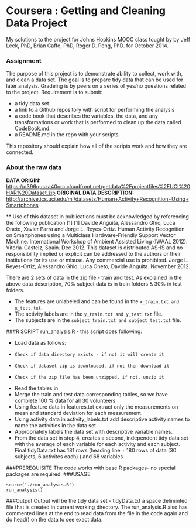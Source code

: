 
Coursera : Getting and Cleaning Data Project
============================================
My solutions to the project for Johns Hopkins MOOC class tought by by Jeff Leek, PhD, Brian Caffo, PhD, Roger D. Peng, PhD. for October 2014.

### Assignment
The purpose of this project is to demonstrate ability to collect, work with, and clean a data set. The goal is to prepare tidy data that can be used for later analysis. Gradeing is by peers on a series of yes/no questions related to the project. 
Requirement is to submit:
* a tidy data set 
*	a link to a Github repository with script for performing the analysis
*	a code book that describes the variables, the data, and any transformations or work that is performed to clean up the data called CodeBook.md. 
*	a README.md in the repo with your scripts. 

This repository should explain how all of the scripts work and how they are connected.  
 
### About the raw data

**DATA ORIGIN:** https://d396qusza40orc.cloudfront.net/getdata%2Fprojectfiles%2FUCI%20HAR%20Dataset.zip
**ORIGINAL DATA DESCRIPTION:** http://archive.ics.uci.edu/ml/datasets/Human+Activity+Recognition+Using+Smartphones

** Use of this dataset in publications must be acknowledged by referencing the following publication [1] [1] Davide Anguita, Alessandro Ghio, Luca Oneto, Xavier Parra and Jorge L. Reyes-Ortiz. Human Activity Recognition on Smartphones using a Multiclass Hardware-Friendly Support Vector Machine. International Workshop of Ambient Assisted Living (IWAAL 2012). Vitoria-Gasteiz, Spain. Dec 2012. This dataset is distributed AS-IS and no responsibility implied or explicit can be addressed to the authors or their institutions for its use or misuse. Any commercial use is prohibited. Jorge L. Reyes-Ortiz, Alessandro Ghio, Luca Oneto, Davide Anguita. November 2012.

There are 2 sets of data in the zip file - train and test. As explained in the above data description, 70% subject data is in train folders & 30% in test folders.
*	The features are unlabeled and can be found in the `x_train.txt and x_test.txt`. 
*	The activity labels are in the `y_train.txt and y_test.txt` file. 
*	The subjects are in the `subject_train.txt and subject_test.txt` file.

###R SCRIPT
run_analysis.R - this script does following:
*	Load data as follows:
  * 	Check if data directory exists - if not it will create it
  * 	Check if dataset zip is downloaded, if not then download it
  * 	Check if the zip file has been unzipped, if not, unzip it
*	Read the tables in
*	Merge the train and test data corresponding tables, so we have complete 100 % data for all 30 volunteers
*	Using feature data in features.txt extract only the measurements on mean and standard deviation for each measurement. 
*	Using activity data in activity_labels.txt  add descriptive activity names to name the activities in the data set
*	Appropriately labels the data set with descriptive variable names. 
*	From the data set in step 4, creates a second, independent tidy data set with the average of each variable for each activity and each subject. Final tidyData.txt has 181 rows (heading line + 180 rows of data (30 subjects, 6 activites each) ) and 68 variables 

###PREREQUISITE
The code works with base R packages- no special packages are required.
###USAGE
```
source('./run_analysis.R')  
run_analysis()
```

###Output
Output will be the tidy data set - tidyData.txt a space deliminted file that is created in current working directory. The run_analysis.R also has commented lines at the end to read data from the file in the code again and do head() on the data to see exact data.
